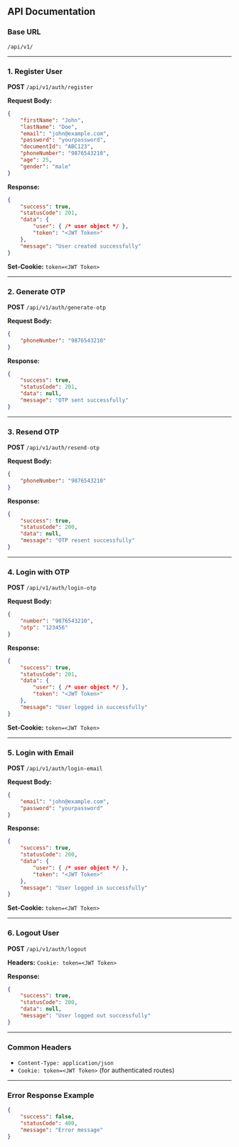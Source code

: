 ## API Documentation

### Base URL

`/api/v1/`

---

### 1. Register User
**POST** `/api/v1/auth/register`

**Request Body:**
```json
{
	"firstName": "John",
	"lastName": "Doe",
	"email": "john@example.com",
	"password": "yourpassword",
	"documentId": "ABC123",
	"phoneNumber": "9876543210",
	"age": 25,
	"gender": "male"
}
```
**Response:**
```json
{
	"success": true,
	"statusCode": 201,
	"data": {
		"user": { /* user object */ },
		"token": "<JWT Token>"
	},
	"message": "User created successfully"
}
```
**Set-Cookie:** `token=<JWT Token>`

---

### 2. Generate OTP
**POST** `/api/v1/auth/generate-otp`

**Request Body:**
```json
{
	"phoneNumber": "9876543210"
}
```
**Response:**
```json
{
	"success": true,
	"statusCode": 201,
	"data": null,
	"message": "OTP sent successfully"
}
```

---

### 3. Resend OTP
**POST** `/api/v1/auth/resend-otp`

**Request Body:**
```json
{
	"phoneNumber": "9876543210"
}
```
**Response:**
```json
{
	"success": true,
	"statusCode": 200,
	"data": null,
	"message": "OTP resent successfully"
}
```

---

### 4. Login with OTP
**POST** `/api/v1/auth/login-otp`

**Request Body:**
```json
{
	"number": "9876543210",
	"otp": "123456"
}
```
**Response:**
```json
{
	"success": true,
	"statusCode": 201,
	"data": {
		"user": { /* user object */ },
		"token": "<JWT Token>"
	},
	"message": "User logged in successfully"
}
```
**Set-Cookie:** `token=<JWT Token>`

---

### 5. Login with Email
**POST** `/api/v1/auth/login-email`

**Request Body:**
```json
{
	"email": "john@example.com",
	"password": "yourpassword"
}
```
**Response:**
```json
{
	"success": true,
	"statusCode": 200,
	"data": {
		"user": { /* user object */ },
		"token": "<JWT Token>"
	},
	"message": "User logged in successfully"
}
```
**Set-Cookie:** `token=<JWT Token>`

---

### 6. Logout User
**POST** `/api/v1/auth/logout`

**Headers:**
`Cookie: token=<JWT Token>`

**Response:**
```json
{
	"success": true,
	"statusCode": 200,
	"data": null,
	"message": "User logged out successfully"
}
```

---

### Common Headers
- `Content-Type: application/json`
- `Cookie: token=<JWT Token>` (for authenticated routes)

---

### Error Response Example
```json
{
	"success": false,
	"statusCode": 400,
	"message": "Error message"
}
```
